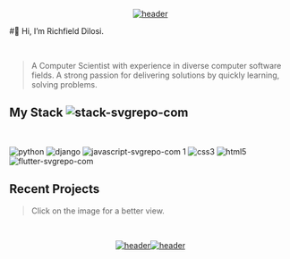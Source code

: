 <p align="center" justify="between">
<a href="https://www.startall.net/" target="_blank" rel"noreferrer"><img src="https://user-images.githubusercontent.com/67489180/191627512-52535ab5-0a12-4cc9-93e4-b959e012d85c.svg" alt="header"/></a></p>

#👋 Hi, I’m Richfield Dilosi.

</br>

> A Computer Scientist with experience in diverse computer software fields. A strong passion for delivering solutions by quickly learning, solving problems.



## My Stack ![stack-svgrepo-com](https://user-images.githubusercontent.com/67489180/191628805-47486bc9-a474-4e5a-a958-cff0471ebb19.svg)
</br>

![python](https://user-images.githubusercontent.com/67489180/191628898-770c539c-fe20-4bb5-89ce-8506eba24b48.svg)
![django](https://user-images.githubusercontent.com/67489180/191629509-23fd462f-646a-40c7-85e5-e12c16bf7602.svg)
![javascript-svgrepo-com 1](https://user-images.githubusercontent.com/67489180/191628925-a0d952b3-b80d-400e-a68e-57808ae52d09.svg)
![css3](https://user-images.githubusercontent.com/67489180/191629503-c422a034-ce75-4666-ae55-e7d9924795a0.svg)
![html5](https://user-images.githubusercontent.com/67489180/191628959-eae7ad9f-bd13-4e88-a316-af9d00d8df59.svg)
![flutter-svgrepo-com](https://user-images.githubusercontent.com/67489180/191628948-e52d8593-ec57-4e56-b7e7-3d2064554adb.svg)

## Recent Projects
> Click on the image for a better view.

</br>

<p align="center" justify="between">
<a href="https://www.payshop.pythonanywhere.com" target="_blank" rel"noreferrer"><img src="https://user-images.githubusercontent.com/67489180/191627512-52535ab5-0a12-4cc9-93e4-b959e012d85c.svg" alt="header"/></a><a href="https://www.fms.pythonanywhere.com" target="_blank" rel"noreferrer"><img src="https://user-images.githubusercontent.com/67489180/191627512-52535ab5-0a12-4cc9-93e4-b959e012d85c.svg" alt="header"/></a></p>

<!---
Richie003/Richie003 is a ✨ special ✨ repository because its `README.md` (this file) appears on your GitHub profile.
You can click the Preview link to take a look at your changes.
--->

